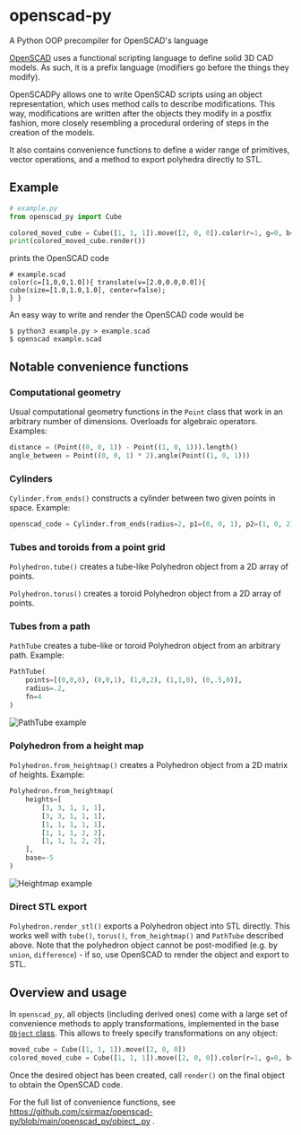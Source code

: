 # openscad-py

A Python OOP precompiler for OpenSCAD's language

[OpenSCAD](https://openscad.org/) uses a functional scripting language to define solid 3D CAD models.
As such, it is a prefix language (modifiers go before the things they modify).

OpenSCADPy allows one to write OpenSCAD scripts using an object representation, which uses method calls
to describe modifications. This way, modifications are written after the objects they modify in a postfix
fashion, more closely resembling a procedural ordering of steps in the creation of the models.

It also contains convenience functions to define a wider range of primitives, vector operations, and a method
to export polyhedra directly to STL.

## Example

```python
# example.py
from openscad_py import Cube

colored_moved_cube = Cube([1, 1, 1]).move([2, 0, 0]).color(r=1, g=0, b=0)
print(colored_moved_cube.render())
```

prints the OpenSCAD code

```
# example.scad
color(c=[1,0,0,1.0]){ translate(v=[2.0,0.0,0.0]){
cube(size=[1.0,1.0,1.0], center=false);
} }
```

An easy way to write and render the OpenSCAD code would be

```
$ python3 example.py > example.scad
$ openscad example.scad
```

## Notable convenience functions

### Computational geometry

Usual computational geometry functions in the `Point` class that work in an arbitrary number of dimensions. 
Overloads for algebraic operators. Examples:

```python
distance = (Point((0, 0, 1)) - Point((1, 0, 1))).length()
angle_between = Point((0, 0, 1) * 2).angle(Point((1, 0, 1)))
```

### Cylinders

`Cylinder.from_ends()` constructs a cylinder between two given points in space. Example:

```python
openscad_code = Cylinder.from_ends(radius=2, p1=(0, 0, 1), p2=(1, 0, 2)).render()
```

### Tubes and toroids from a point grid

`Polyhedron.tube()` creates a tube-like Polyhedron object from a 2D array of points.

`Polyhedron.torus()` creates a toroid Polyhedron object from a 2D array of points.

### Tubes from a path

`PathTube` creates a tube-like or toroid Polyhedron object from an arbitrary path. Example:

```python
PathTube(
    points=[(0,0,0), (0,0,1), (1,0,2), (1,1,0), (0,.5,0)],
    radius=.2,
    fn=4
)
```

![PathTube example](https://raw.github.com/csirmaz/openscad-py/master/images/pathtube.png)

### Polyhedron from a height map

`Polyhedron.from_heightmap()` creates a Polyhedron object from a 2D matrix of heights. Example:

```python
Polyhedron.from_heightmap(
    heights=[
        [3, 3, 1, 1, 1],
        [3, 3, 1, 1, 1],
        [1, 1, 1, 1, 1],
        [1, 1, 1, 2, 2],
        [1, 1, 1, 2, 2],
    ],
    base=-5
)
```

![Heightmap example](https://raw.github.com/csirmaz/openscad-py/master/images/heightmap.png)

### Direct STL export

`Polyhedron.render_stl()` exports a Polyhedron object into STL directly.
This works well with `tube()`, `torus()`, `from_heightmap()` and `PathTube` described above. 
Note that the polyhedron object cannot be post-modified (e.g. by `union`, `difference`) - if so, 
use OpenSCAD to render the object and export to STL.

## Overview and usage

In `openscad_py`, all objects (including derived ones) come with a large set of convenience methods
to apply transformations, implemented in the base [`Object` class](https://github.com/csirmaz/openscad-py/blob/main/openscad_py/object_.py).
This allows to freely specify transformations on any object:

```python
moved_cube = Cube([1, 1, 1]).move([2, 0, 0])
colored_moved_cube = Cube([1, 1, 1]).move([2, 0, 0]).color(r=1, g=0, b=0)
```

Once the desired object has been created, call `render()` on the final object to obtain the
OpenSCAD code.

For the full list of convenience functions, see
https://github.com/csirmaz/openscad-py/blob/main/openscad_py/object_.py .
